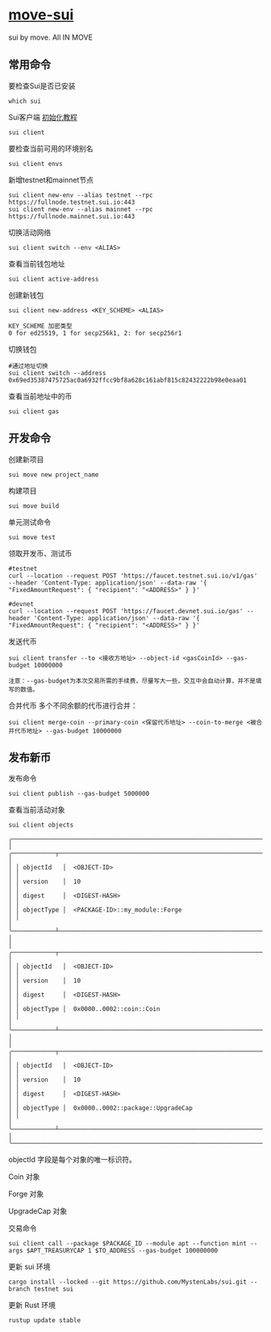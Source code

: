 # [move-sui](https://docs.sui.io/guides/developer/getting-started/sui-install)
sui by move. All IN MOVE

## 常用命令
要检查Sui是否已安装
```
which sui
```

Sui客户端 [初始化教程](Install/01.cli_start.md)
```
sui client
```

要检查当前可用的环境别名
```
sui client envs
```

新增testnet和mainnet节点
```
sui client new-env --alias testnet --rpc https://fullnode.testnet.sui.io:443
sui client new-env --alias mainnet --rpc https://fullnode.mainnet.sui.io:443
```

切换活动网络
```
sui client switch --env <ALIAS>
```

查看当前钱包地址
```
sui client active-address
```

创建新钱包
```
sui client new-address <KEY_SCHEME> <ALIAS>

KEY_SCHEME 加密类型
0 for ed25519, 1 for secp256k1, 2: for secp256r1
```

切换钱包
```
#通过地址切换
sui client switch --address 0x69ed35387475725ac0a6932ffcc9bf8a628c161abf815c82432222b98e0eaa01
```

查看当前地址中的币
```
sui client gas
```
## 开发命令
创建新项目
```
sui move new project_name
```

构建项目
```
sui move build
```

单元测试命令
```
sui move test
```

领取开发币、测试币
```
#testnet
curl --location --request POST 'https://faucet.testnet.sui.io/v1/gas' --header 'Content-Type: application/json' --data-raw '{ "FixedAmountRequest": { "recipient": "<ADDRESS>" } }'

#devnet
curl --location --request POST 'https://faucet.devnet.sui.io/gas' --header 'Content-Type: application/json' --data-raw '{ "FixedAmountRequest": { "recipient": "<ADDRESS>" } }'
```

发送代币
```
sui client transfer --to <接收方地址> --object-id <gasCoinId> --gas-budget 10000000

注意：--gas-budget为本次交易所需的手续费，尽量写大一些，交互中会自动计算，并不是填写的数值。
```

合并代币
多个不同余额的代币进行合并：
```
sui client merge-coin --primary-coin <保留代币地址> --coin-to-merge <被合并代币地址> --gas-budget 10000000
```

## 发布新币
发布命令
```
sui client publish --gas-budget 5000000
```

查看当前活动对象
```
sui client objects

╭───────────────────────────────────────────────────────────────────────────────────────╮
│ ╭────────────┬──────────────────────────────────────────────────────────────────────╮ │
│ │ objectId   │  <OBJECT-ID>                                                         │ │
│ │ version    │  10                                                                  │ │
│ │ digest     │  <DIGEST-HASH>                                                       │ │
│ │ objectType │  <PACKAGE-ID>::my_module::Forge                                      │ │
│ ╰────────────┴──────────────────────────────────────────────────────────────────────╯ │
│ ╭────────────┬──────────────────────────────────────────────────────────────────────╮ │
│ │ objectId   │  <OBJECT-ID>                                                         │ │
│ │ version    │  10                                                                  │ │
│ │ digest     │  <DIGEST-HASH>                                                       │ │
│ │ objectType │  0x0000..0002::coin::Coin                                            │ │
│ ╰────────────┴──────────────────────────────────────────────────────────────────────╯ │
│ ╭────────────┬──────────────────────────────────────────────────────────────────────╮ │
│ │ objectId   │  <OBJECT-ID>                                                         │ │
│ │ version    │  10                                                                  │ │
│ │ digest     │  <DIGEST-HASH>                                                       │ │
│ │ objectType │  0x0000..0002::package::UpgradeCap                                   │ │
│ ╰────────────┴──────────────────────────────────────────────────────────────────────╯ │
╰───────────────────────────────────────────────────────────────────────────────────────╯
```
objectId 字段是每个对象的唯一标识符。

Coin 对象

Forge 对象

UpgradeCap 对象

交易命令
```
sui client call --package $PACKAGE_ID --module apt --function mint --args $APT_TREASURYCAP 1 $TO_ADDRESS --gas-budget 100000000
```
更新 sui 环境
```
cargo install --locked --git https://github.com/MystenLabs/sui.git --branch testnet sui
```

更新 Rust 环境
```
rustup update stable
```
